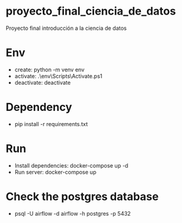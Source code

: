 # proyecto_final_ciencia_de_datos
Proyecto final introducción a la ciencia de datos

# Env
* create: python -m venv env
* activate: .\env\Scripts\Activate.ps1
* deactivate: deactivate

# Dependency
* pip install -r requirements.txt

# Run
* Install dependencies: docker-compose up -d
* Run server: docker-compose up

# Check the postgres database
*  psql -U airflow -d airflow -h postgres -p 5432